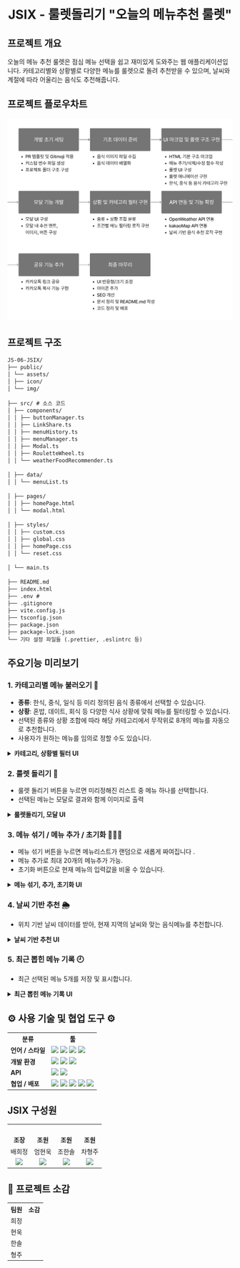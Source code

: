 <h1 align= "center">
  JSIX - 룰렛돌리기 "오늘의 메뉴추천 룰렛"
</h1>

## 프로젝트 개요

오늘의 메뉴 추천 룰렛은 점심 메뉴 선택을 쉽고 재미있게 도와주는 웹 애플리케이션입니다.
카테고리별와 상황별로 다양한 메뉴를 룰렛으로 돌려 추천받을 수 있으며, 날씨와 계절에 따라 어울리는 음식도 추천해줍니다.

## 프로젝트 플로우차트

  <img src="./public/assets/img/JSIX-workflow.png">

## 프로젝트 구조

```
JS-06-JSIX/
├── public/
│ └── assets/
│ ├── icon/
│ └── img/

├── src/ # 소스 코드
│ ├── components/
│ │ ├── buttonManager.ts
│ │ ├── LinkShare.ts
│ │ ├── menuHistory.ts
│ │ ├── menuManager.ts
│ │ ├── Modal.ts
│ │ ├── RouletteWheel.ts
│ │ └── weatherFoodRecommender.ts

│ ├── data/
│ │ └── menuList.ts

│ ├── pages/
│ │ ├── homePage.html
│ │ └── modal.html

│ ├── styles/
│ │ ├── custom.css
│ │ ├── global.css
│ │ ├── homePage.css
│ │ └── reset.css

│ └── main.ts

├── README.md
├── index.html
├── .env #
├── .gitignore
├── vite.config.js
├── tsconfig.json
├── package.json
├── package-lock.json
└── 기타 설정 파일들 (.prettier, .eslintrc 등)
```

## 주요기능 미리보기

### 1. 카테고리별 메뉴 불러오기 🍱

- **종류**: 한식, 중식, 일식 등 미리 정의된 음식 종류에서 선택할 수 있습니다.
- **상황**: 혼밥, 데이트, 회식 등 다양한 식사 상황에 맞춰 메뉴를 필터링할 수 있습니다.
- 선택된 종류와 상황 조합에 따라 해당 카테고리에서 무작위로 8개의 메뉴를 자동으로 추천합니다.
- 사용자가 원하는 메뉴를 임의로 정할 수도 있습니다.

<details>
<summary><b>카테고리, 상황별 필터 UI</b></summary>

  <img src="./public/assets/img/screenshots/categoryImg.png"/>
  <img src="./public/assets/img/screenshots/listImg.png"/>

</details>

### 2. 룰렛 돌리기 🎯

- 룰렛 돌리기 버튼을 누르면 미리정해진 리스트 중 메뉴 하나를 선택합니다.
- 선택된 메뉴는 모달로 결과와 함께 이미지로 출력

<details>
<summary><b>룰렛돌리기, 모달 UI </b></summary>
  <img src="./public/assets/img/screenshots/rouletteImg.png"/>
  <img src="./public/assets/img/screenshots/modalImg.png"/>
</details>

### 3. 메뉴 섞기 / 메뉴 추가 / 초기화 🔄➕🧹

- 메뉴 섞기 버튼을 누르면 메뉴리스트가 랜덤으로 새롭게 짜여집니다 .
- 메뉴 추가로 최대 20개의 메뉴추가 가능.
- 초기화 버튼으로 현재 메뉴의 입력값을 비울 수 있습니다.

<details>
<summary><b>메뉴 섞기, 추가, 초기화 UI</b></summary>
  <img src="./public/assets/img/screenshots/addImg.png"/>
  <img src="./public/assets/img/screenshots/buttonImg.png"/>
</details>

### 4. 날씨 기반 추천 🌦️

- 위치 기반 날씨 데이터를 받아, 현재 지역의 날씨와 맞는 음식메뉴를 추천합니다.

<details>
<summary><b>날씨 기반 추천 UI</b></summary>
    <img src="./public/assets/img/screenshots/weatherImg.png"/>
</details>

### 5. 최근 뽑힌 메뉴 기록 🕘

- 최근 선택된 메뉴 5개를 저장 및 표시합니다.
<details>
<summary><b>최근 뽑힌 메뉴 기록 UI</b></summary>
  <img src="./public/assets/img/screenshots/recentMenuImg.png"/>
</details>

## ⚙️ 사용 기술 및 협업 도구 ⚙️

  <table>
    <tr>
      <th>분류</th>
      <th>툴</th>
    </tr>
    <tr>
      <td><strong>언어 / 스타일</strong></td>
      <td>
        <img src="https://img.shields.io/badge/HTML5-E34F26?style=for-the-badge&logo=html5&logoColor=white"/>
        <img src="https://img.shields.io/badge/CSS3-1572B6?style=for-the-badge&logo=css3&logoColor=white"/>
        <img src="https://img.shields.io/badge/JavaScript-F7DF1E?style=for-the-badge&logo=javascript&logoColor=black"/>
        <img src="https://img.shields.io/badge/TypeScript-3178C6?style=for-the-badge&logo=typescript&logoColor=white"/>
      </td>
    </tr>
    <tr>
      <td><strong>개발 환경</strong></td>
      <td>
        <img src="https://img.shields.io/badge/VISUAL%20STUDIO%20CODE-007ACC?style=for-the-badge&logo=visualstudiocode&logoColor=white"/>
        <img src="https://img.shields.io/badge/VITE-646CFF?style=for-the-badge&logo=vite&logoColor=white"/>
        <img src="https://img.shields.io/badge/Figma-F24E1E?style=for-the-badge&logo=figma&logoColor=white"/>
      </td>
    </tr>
    <tr>
      <td><strong>API</strong></td>
      <td>
        <img src="https://img.shields.io/badge/kakaoMap%20API-FFCD00?style=for-the-badge&logo=kakao&logoColor=black"/>
        <img src="https://img.shields.io/badge/OpenWeather%20API-0096C7?style=for-the-badge&logo=OpenWeather&logoColor=white"/>
      </td>
    </tr>
    <tr>
      <td><strong>협업 / 배포</strong></td>
      <td>
        <img src="https://img.shields.io/badge/GIT-F05032?style=for-the-badge&logo=git&logoColor=white"/>
        <img src="https://img.shields.io/badge/GitHub-181717?style=for-the-badge&logo=github&logoColor=white"/>
        <img src="https://img.shields.io/badge/Discord-5865F2?style=for-the-badge&logo=discord&logoColor=white"/>
        <img src="https://img.shields.io/badge/Notion-000000?style=for-the-badge&logo=notion&logoColor=white"/>
        <img src="https://img.shields.io/badge/Netlify-00C7B7?style=for-the-badge&logo=netlify&logoColor=white"/>
      </td>
    </tr>
  </table>

## JSIX 구성원

<table>
  <tr>
    <td align="center"><img src="" width="200"></td>
    <td align="center"><img src="" width="200"></td>
    <td align="center"><img src="" width="200"></td>
    <td align="center"><img src="" width="200"></td>
  </tr>
  <tr>
    <td align="center"><strong>조장</strong></td>
    <td align="center"><strong>조원</strong></td>
    <td align="center"><strong>조원</strong></td>
    <td align="center"><strong>조원</strong></td>
  </tr>
  <tr>
    <td align="center">배희정</td>
    <td align="center">엄현욱</td>
    <td align="center">조한솔</td>
    <td align="center">차형주</td>
  </tr>
  <tr>
    <td align="center">
      <a href="https://github.com/hjb0304"><img src="https://img.shields.io/badge/GitHub-181717?style=for-the-badge&logo=github&logoColor=white"></a>
    </td>
    <td align="center">
      <a href="https://github.com/noognoog"><img src="https://img.shields.io/badge/GitHub-181717?style=for-the-badge&logo=github&logoColor=white"></a>
    </td>
    <td align="center">
      <a href="https://github.com/hansol65"><img src="https://img.shields.io/badge/GitHub-181717?style=for-the-badge&logo=github&logoColor=white"></a>
    </td>
    <td align="center">
       <a href="https://github.com/HyungJuCha"><img src="https://img.shields.io/badge/GitHub-181717?style=for-the-badge&logo=github&logoColor=white"></a>
    </td>
  </tr>
</table>

## 💭 프로젝트 소감

  <table>
    <tr>
      <th>팀원</th>
      <th>소감</th>
    </tr>
    <tr>
      <td > 희정</td>
      <td></td>
    </tr>
    <tr>
      <td > 현욱</td>
      <td></td>
    </tr>
    <tr>
      <td > 한솔</td>
      <td></td>
    </tr>
    <tr>
      <td > 형주</td></td>
    </tr>
  </table>
